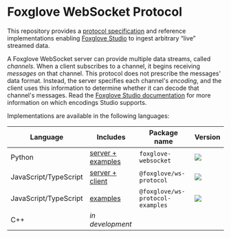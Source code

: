 # Foxglove WebSocket Protocol

This repository provides a [protocol specification](docs/spec.md) and reference implementations enabling [Foxglove Studio](https://github.com/foxglove/studio) to ingest arbitrary “live” streamed data.

A Foxglove WebSocket server can provide multiple data streams, called _channels_. When a client subscribes to a channel, it begins receiving _messages_ on that channel. This protocol does not prescribe the messages' data format. Instead, the server specifies each channel's _encoding_, and the client uses this information to determine whether it can decode that channel's messages. Read the [Foxglove Studio documentation](https://foxglove.dev/docs/connection/foxglove-websocket) for more information on which encodings Studio supports.

Implementations are available in the following languages:

| Language              | Includes                                    | Package name                     | Version                                                                                                                      |
| --------------------- | ------------------------------------------- | -------------------------------- | ---------------------------------------------------------------------------------------------------------------------------- |
| Python                | [server + examples](python)                 | `foxglove-websocket`             | [![](https://shields.io/pypi/v/foxglove-websocket)](https://pypi.org/project/foxglove-websocket/)                            |
| JavaScript/TypeScript | [server + client](typescript/ws-protocol)   | `@foxglove/ws-protocol`          | [![](https://shields.io/npm/v/@foxglove/ws-protocol)](https://www.npmjs.com/package/@foxglove/ws-protocol)                   |
| JavaScript/TypeScript | [examples](typescript/ws-protocol-examples) | `@foxglove/ws-protocol-examples` | [![](https://shields.io/npm/v/@foxglove/ws-protocol-examples)](https://www.npmjs.com/package/@foxglove/ws-protocol-examples) |
| C++                   | _in development_                            |
